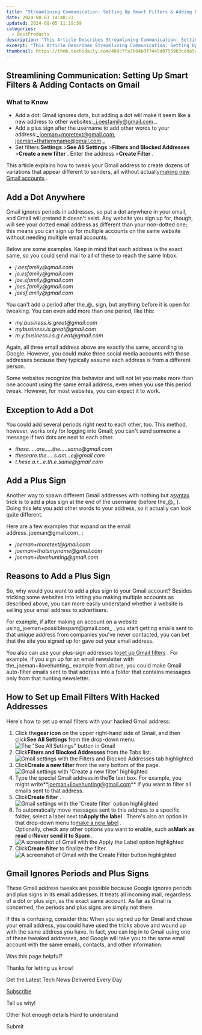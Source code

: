 ```yaml
---
title: "Streamlining Communication: Setting Up Smart Filters & Adding Contacts on Gmail"
date: 2024-08-03 14:48:23
updated: 2024-08-05 11:19:59
categories:
  - BestProducts
description: "This Article Describes Streamlining Communication: Setting Up Smart Filters & Adding Contacts on Gmail"
excerpt: "This Article Describes Streamlining Communication: Setting Up Smart Filters & Adding Contacts on Gmail"
thumbnail: https://thmb.techidaily.com/48dc7fa7b04b0f7445d8755963cdda5ac93794a2c8dd3de60bc0fcf279454931.jpg
---
```


## Streamlining Communication: Setting Up Smart Filters & Adding Contacts on Gmail
### What to Know

* Add a dot: Gmail ignores dots, but adding a dot will make it seem like a new address to other websites:<_j.oesfamily@gmail.com>._
* Add a plus sign after the username to add other words to your address:<_joeman+moretext@gmail.com>, <joeman+thatsmyname@gmail.com>._
* Set filters:**Settings** \>**See All Settings** \>**Filters and Blocked Addresses** \>**Create a new filter** . Enter the address >**Create Filter** .

 This article explains how to tweak your Gmail address to create dozens of variations that appear different to senders, all without actually[making new Gmail accounts](https://www.lifewire.com/how-to-create-a-gmail-account-1171924) .  

## Add a Dot Anywhere

 Gmail ignores periods in addresses, so put a dot anywhere in your email, and Gmail will pretend it doesn't exist. Any website you sign up for, though, will see your dotted email address as different than your non-dotted one; this means you can sign up for multiple accounts on the same website without needing multiple email accounts.

 Below are some examples. Keep in mind that each address is the exact same, so you could send mail to all of these to reach the same Inbox.

* _j.oesfamily@gmail.com_
* _jo.esfamily@gmail.com_
* _joe.sfamily@gmail.com_
* _joes.family@gmail.com_
* _joesf.amily@gmail.com_

 You can't add a period after the_@_ sign, but anything before it is open for tweaking. You can even add more than one period, like this:

* _my.business.is.great@gmail.com_
* _mybusiness.is.great@gmail.com_
* _m.y.business.i.s.g.r.eat@gmail.com_

 Again, all three email address above are exactly the same, according to Google. However, you could make three social media accounts with those addresses because they typically assume each address is from a different person.

 Some websites recognize this behavior and will not let you make more than one account using the same email address, even when you use this period tweak. However, for most websites, you can expect it to work.

## Exception to Add a Dot

 You could add several periods right next to each other, too. This method, however, works only for logging into Gmail; you can't send someone a message if two dots are next to each other.

* _these.....are.....the.....same@gmail.com_
* _theseare.the.....s.am...e@gmail.com_
* _t.hese.a.r...e.th.e.same@gmail.com_

## Add a Plus Sign

 Another way to spawn different Gmail addresses with nothing but a[syntax](https://www.lifewire.com/what-is-syntax-2626014) trick is to add a plus sign at the end of the username (before the_@_ ). Doing this lets you add other words to your address, so it actually can look quite different.

 Here are a few examples that expand on the email address_joeman@gmail.com_ :

* _joeman+moretext@gmail.com_
* _joeman+thatsmyname@gmail.com_
* _joeman+ilovehunting@gmail.com_

## Reasons to Add a Plus Sign

 So, why would you want to add a plus sign to your Gmail account? Besides tricking some websites into letting you making multiple accounts as described above, you can more easily understand whether a website is selling your email address to advertisers.

 For example, if after making an account on a website using_joeman+possiblespam@gmail.com_ , you start getting emails sent to that unique address from companies you've never contacted, you can bet that the site you signed up for gave out your email address.

 You also can use your plus-sign addresses to[set up Gmail filters](https://www.lifewire.com/auto-filter-gmail-messages-1616958) . For example, if you sign up for an email newsletter with the_joeman+ilovehunting_ example from above, you could make Gmail auto-filter emails sent to that address into a folder that contains messages only from that hunting newsletter.

## How to Set up Email Filters With Hacked Addresses

 Here's how to set up email filters with your hacked Gmail address:

1. Click the**gear icon** on the upper right-hand side of Gmail, and then click**See All Settings** from the drop-down menu.  
![The "See All Settings" button in Gmail](https://www.lifewire.com/thmb/vFVY1fT96fGXDU3EV8O9uy4WeM4=/1500x0/filters:no_upscale():max_bytes(150000):strip_icc():format(webp)/002a-how-to-forward-your-gmail-email-to-another-email-address-1171906-3571b33b927f4a3f91dd47069852ff1c.jpg)
2. Click**Filters and Blocked Addresses** from the Tabs list.  
![Gmail settings with the Filters and Blocked Addresses tab highlighted](https://www.lifewire.com/thmb/Y4JaIMkl_Ab70vkX9FDn4WjhjuM=/1500x0/filters:no_upscale():max_bytes(150000):strip_icc():format(webp)/GmailFiltersandBlockedAddresses-0f3cf009c3314dd0ad753d39bfadb39d.jpg)
3. Click**Create a new filter** from the very bottom of the page.  
![Gmail settings with 'Create a new filter' highlighted](https://www.lifewire.com/thmb/VGkr9S-cYAHL48goVIENLrjuMj4=/1500x0/filters:no_upscale():max_bytes(150000):strip_icc():format(webp)/GmailFilters1-d0871e723e2945319baed3e12947dd6e.jpg)
4. Type the special Gmail address in the**To** text box. For example, you might write**<joeman+ilovehunting@gmail.com>** if you want to filter all emails sent to that address.
5. Click**Create filter** .  
![Gmail settings with the 'Create filter' option highlighted](https://www.lifewire.com/thmb/kJJuH2Ihep-_Se8SUUoRO0liwTw=/1500x0/filters:no_upscale():max_bytes(150000):strip_icc():format(webp)/GmailFilters2-aa16ddca22dc46109ea05feaf5e30d53.jpg)
6. To automatically move messages sent to this address to a specific folder, select a label next to**Apply the label** . There's also an option in that drop-down menu to[make a new label](https://www.lifewire.com/create-labels-as-and-when-you-need-them-in-gmail-1172040) .  
 Optionally, check any other options you want to enable, such as**Mark as read** or**Never send it to Spam** .  
![A screenshot of Gmail with the Apply the Label option highlighted](https://www.lifewire.com/thmb/9AUv_zr5I4H9c7mAJIHUnRqGfbU=/1500x0/filters:no_upscale():max_bytes(150000):strip_icc():format(webp)/004-use-gmail-as-if-it-had-folders-and-filters-1172085-2757b8318d5c4c179e04dcde40227968.jpg)
7. Click**Create filter** to finalize the filter.  
![A screenshot of Gmail with the Create Filter button highlighted](https://www.lifewire.com/thmb/e5bElhCOI0SwmbgCKybmyD1cTZk=/1500x0/filters:no_upscale():max_bytes(150000):strip_icc():format(webp)/005-use-gmail-as-if-it-had-folders-and-filters-1172085-768969869d95471c9425c187e6d59073.jpg)

## Gmail Ignores Periods and Plus Signs

 These Gmail address tweaks are possible because Google ignores periods and plus signs in its email addresses. It treats all incoming mail, regardless of a dot or plus sign, as the exact same account. As far as Gmail is concerned, the periods and plus signs are simply not there.

 If this is confusing, consider this: When you signed up for Gmail and chose your email address, you could have used the tricks above and wound up with the same address you have. In fact, you can log in to Gmail using one of these tweaked addresses, and Google will take you to the same email account with the same emails, contacts, and other information.

Was this page helpful?

Thanks for letting us know!

 Get the Latest Tech News Delivered Every Day

[Subscribe](https://www.lifewire.com/#)

Tell us why!

 Other  Not enough details  Hard to understand

 Submit

<ins class="adsbygoogle"
     style="display:block"
     data-ad-format="autorelaxed"
     data-ad-client="ca-pub-7571918770474297"
     data-ad-slot="1223367746"></ins>



<ins class="adsbygoogle"
     style="display:block"
     data-ad-client="ca-pub-7571918770474297"
     data-ad-slot="8358498916"
     data-ad-format="auto"
     data-full-width-responsive="true"></ins>
